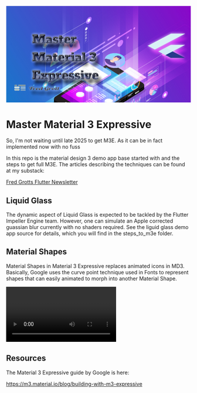 ![image header](./media/image-header.png)

# Master Material 3 Expressive

So, I'm not waiting until late 2025 to get M3E. As it can be in fact implemented now with no fuss

In this repo is the material design 3 demo app base started with and the steps to get 
full M3E. The articles describing the techniques can be found at my substack:

[Fred Grotts Flutter Newsletter](https://fredgrott.substack.com)

## Liquid Glass

The dynamic aspect of Liquid Glass is expected to be tackled by the Flutter
Impeller Engine team. However, one can simulate an Apple corrected guassian 
blur currently with no shaders required. See the liguid glass demo app source
for details, which you will find in the steps_to_m3e folder.

## Material Shapes

Material Shapes in Material 3 Expressive replaces animated icons in MD3. Basically,
Google uses the curve point technique used in Fonts to represent shapes that
can easily animated to morph into another Material Shape.

![Watch Material Shapes Demo](https://raw.githubusercontent.com/fredgrott/master_material_3_expressive/master/media/material-shapes-demo.mp4)

## Resources

The Material 3 Expressive guide by Google is here:

https://m3.material.io/blog/building-with-m3-expressive

